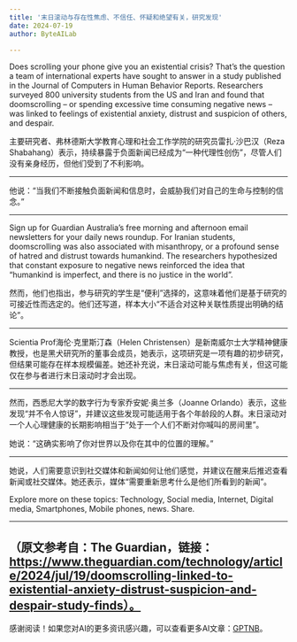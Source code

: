 ```yaml
---
title: '末日滚动与存在性焦虑、不信任、怀疑和绝望有关，研究发现'
date: 2024-07-19
author: ByteAILab

---
```


Does scrolling your phone give you an existential crisis? That’s the question a team of international experts have sought to answer in a study published in the Journal of Computers in Human Behavior Reports. Researchers surveyed 800 university students from the US and Iran and found that doomscrolling – or spending excessive time consuming negative news – was linked to feelings of existential anxiety, distrust and suspicion of others, and despair.

主要研究者、弗林德斯大学教育心理和社会工作学院的研究员雷扎·沙巴汉（Reza Shabahang）表示，持续暴露于负面新闻已经成为“一种代理性创伤”，尽管人们没有亲身经历，但他们受到了不利影响。

---
他说：“当我们不断接触负面新闻和信息时，会威胁我们对自己的生命与控制的信念。”

---

Sign up for Guardian Australia’s free morning and afternoon email newsletters for your daily news roundup. For Iranian students, doomscrolling was also associated with misanthropy, or a profound sense of hatred and distrust towards humankind. The researchers hypothesized that constant exposure to negative news reinforced the idea that “humankind is imperfect, and there is no justice in the world”.

然而，他们也指出，参与研究的学生是“便利”选择的，这意味着他们是基于研究的可接近性而选定的。他们还写道，样本大小“不适合对这种关联性质提出明确的结论”。

---

Scientia Prof海伦·克里斯汀森（Helen Christensen）是新南威尔士大学精神健康教授，也是黑犬研究所的董事会成员，她表示，这项研究是一项有趣的初步研究，但结果可能存在样本规模偏差。她还补充说，末日滚动可能与焦虑有关，但这可能仅在参与者进行末日滚动时才会出现。

---

然而，西悉尼大学的数字行为专家乔安妮·奥兰多（Joanne Orlando）表示，这些发现“并不令人惊讶”，并建议这些发现可能适用于各个年龄段的人群。末日滚动对一个人心理健康的长期影响相当于“处于一个人们不断对你喊叫的房间里”。

她说：“这确实影响了你对世界以及你在其中的位置的理解。”

---

她说，人们需要意识到社交媒体和新闻如何让他们感觉，并建议在醒来后推迟查看新闻或社交媒体。她还表示，媒体“需要重新思考什么是他们所看到的新闻”。

Explore more on these topics: Technology, Social media, Internet, Digital media, Smartphones, Mobile phones, news. Share. 

---

（原文参考自：The Guardian，链接：https://www.theguardian.com/technology/article/2024/jul/19/doomscrolling-linked-to-existential-anxiety-distrust-suspicion-and-despair-study-finds）。
---
感谢阅读！如果您对AI的更多资讯感兴趣，可以查看更多AI文章：[GPTNB](https://gptnb.com)。